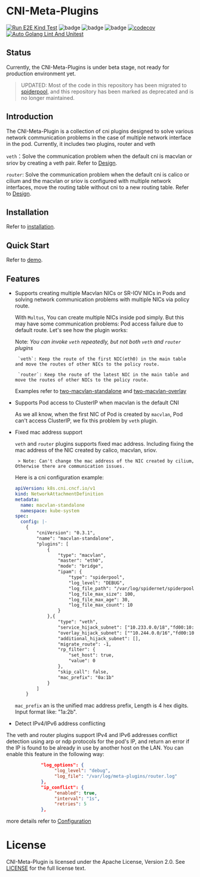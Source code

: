 # CNI-Meta-Plugins

[![Run E2E Kind Test](https://github.com/spidernet-io/cni-plugins/actions/workflows/e2e-test.yaml/badge.svg)](https://github.com/spidernet-io/cni-plugins/actions/workflows/e2e-test.yaml)
![badge](https://img.shields.io/endpoint?url=https://gist.githubusercontent.com/cyclinder/92ef1f04e61af8f8b970c0b15f51c7a8/raw/comment.json)
![badge](https://img.shields.io/endpoint?url=https://gist.githubusercontent.com/cyclinder/6b05882662346c2592a432226bf3d249/raw/code-lines.json)
![badge](https://img.shields.io/endpoint?url=https://gist.githubusercontent.com/cyclinder/82aa5e4487e1870aa206c1d713429345/raw/todo.json)
[![codecov](https://codecov.io/gh/spidernet-io/cni-plugins/branch/main/graph/badge.svg?token=LcBT6jbJIT)](https://codecov.io/gh/spidernet-io/cni-plugins)
[![Auto Golang Lint And Unitest](https://github.com/spidernet-io/cni-plugins/actions/workflows/lint-golang.yaml/badge.svg)](https://github.com/spidernet-io/cni-plugins/actions/workflows/lint-golang.yaml)

## Status

Currently, the CNI-Meta-Plugins is under beta stage, not ready for production environment yet.

> UPDATED: Most of the code in this repository has been migrated to [spiderpool](https://github.com/spidernet-io/spiderpool), and this repository has been marked as deprecated and is no longer maintained.

## Introduction

The CNI-Meta-Plugin is a collection of cni plugins designed to solve various network communication problems in the case of multiple network interface in the pod. Currently, it includes two plugins, router and veth

`veth`：Solve the communication problem when the default cni is macvlan or sriov by creating a veth pair. Refer to [Design](docs/develop/Design.md).

`router`: Solve the communication problem when the default cni is calico or cilium and the macvlan or sriov is configured with multiple network interfaces, move the routing table without cni to a new routing table. Refer to [Design](docs/develop/Design.md).

## Installation

Refer to [installation](./docs/usage/install.md).

## Quick Start

Refer to [demo](./docs/usage/basic.md).

## Features

- Supports creating multiple Macvlan NICs or SR-IOV NICs in Pods and solving network communication problems with multiple NICs via policy route.

    With `Multus`, You can create multiple NICs inside pod simply. But this may have some communication problems: Pod access failure due to default route. Let's see how the plugin works:

    Note: *You can invoke `veth` repeatedly, but not both `veth` and `router` plugins*

       `veth`: Keep the route of the first NIC(eth0) in the main table and move the routes of other NICs to the policy route.

       `router`: Keep the route of the latest NIC in the main table and move the routes of other NICs to the policy route.

    Examples refer to [two-macvlan-standalone](../example/macvlan/two-macvlan-standalone) and  [two-macvlan-overlay](../example/macvlan/two-macvlan-overlay)

- Supports Pod access to ClusterIP when macvlan is the default CNI

    As we all know, when the first NIC of Pod is created by `macvlan`, Pod can't access ClusterIP, we fix this problem by `veth` plugin.

- Fixed mac address support

    `veth` and `router` plugins supports fixed mac address. Including fixing the mac address of the NIC created by calico, macvlan, sriov.

       > Note: Can't change the mac address of the NIC created by cilium, Otherwise there are communication issues.

    Here is a cni configuration example:

    ```yaml
    apiVersion: k8s.cni.cncf.io/v1
    kind: NetworkAttachmentDefinition
    metadata:
      name: macvlan-standalone
      namespace: kube-system
    spec:
      config: |-
        {
            "cniVersion": "0.3.1",
            "name": "macvlan-standalone",
            "plugins": [
                {
                    "type": "macvlan",
                    "master": "eth0",
                    "mode": "bridge",
                    "ipam": {
                        "type": "spiderpool",
                        "log_level": "DEBUG",
                        "log_file_path": "/var/log/spidernet/spiderpool.log",
                        "log_file_max_size": 100,
                        "log_file_max_age": 30,
                        "log_file_max_count": 10
                    }
                },{
                    "type": "veth",
                    "service_hijack_subnet": ["10.233.0.0/18","fd00:10:96::/112"],
                    "overlay_hijack_subnet": [""10.244.0.0/16","fd00:10:244::/56"],
                    "additional_hijack_subnet": [],
                    "migrate_route": -1,
                    "rp_filter": {
                        "set_host": true,
                        "value": 0
                    },
                    "skip_call": false,
                    "mac_prefix": "0a:1b"
                }
            ]
        }
    ```

    `mac_prefix` an is the unified mac address prefix, Length is 4 hex digits. Input format like: "1a:2b".
- Detect IPv4/IPv6 address conflicting

The veth and router plugins support IPv4 and IPv6 addresses conflict detection using arp or ndp protocols for the pod's IP, and return an error if the IP is found to be already in use by another host on the LAN.
You can enable this feature in the following way:

```json
             "log_options": {
                  "log_level": "debug",
                  "log_file": "/var/log/meta-plugins/router.log"
             },
             "ip_conflict": {
                  "enabled": true,
                  "interval": "1s",
                  "retries": 5
             },
```

more details refer to [Configuration](docs/usage/config.md)

# License

CNI-Meta-Plugin is licensed under the Apache License, Version 2.0. See [LICENSE](./LICENSE) for the full license text.
